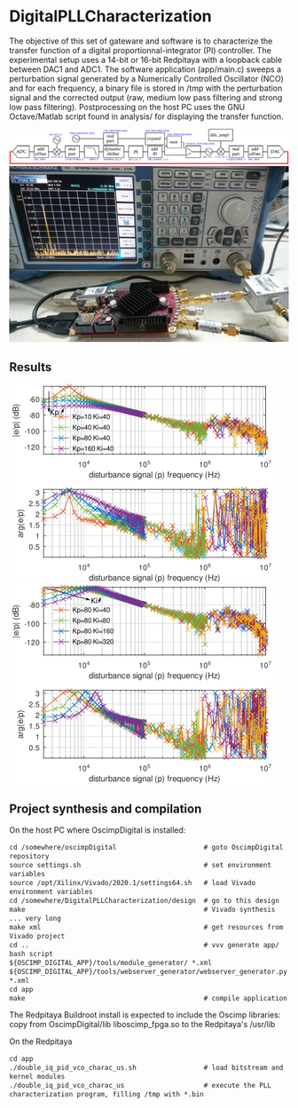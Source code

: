 # DigitalPLLCharacterization

The objective of this set of gateware and software is to characterize the transfer
function of a digital proportionnal-integrator (PI) controller. The experimental
setup uses a 14-bit or 16-bit Redpitaya with a loopback cable between DAC1 and ADC1.
The software application (app/main.c) sweeps a perturbation signal generated by a
Numerically Controlled Oscillator (NCO) and for each frequency, a binary file is stored
in /tmp with the perturbation signal and the corrected output (raw, medium low pass filtering
and strong low pass filtering). Postprocessing on the host PC uses the GNU Octave/Matlab
script found in analysis/ for displaying the transfer function.

<img src="analysis/schematic.png">

<img src="analysis/DSC_0445.JPG">

## Results

<img src="analysis/Kp.png">
<img src="analysis/Ki.png">

## Project synthesis and compilation

On the host PC where OscimpDigital is installed:
```
cd /somewhere/oscimpDigital                      # goto OscimpDigital repository
source settings.sh                               # set environment variables
source /opt/Xilinx/Vivado/2020.1/settings64.sh   # load Vivado environment variables 
cd /somewhere/DigitalPLLCharacterization/design  # go to this design
make                                             # Vivado synthesis ... very long
make xml                                         # get resources from Vivado project
cd ..                                            # vvv generate app/ bash script
${OSCIMP_DIGITAL_APP}/tools/module_generator/ *.xml
${OSCIMP_DIGITAL_APP}/tools/webserver_generator/webserver_generator.py *.xml
cd app
make                                             # compile application
```

The Redpitaya Buildroot install is expected to include the Oscimp libraries: copy from OscimpDigital/lib
liboscimp_fpga.so to the Redpitaya's /usr/lib

On the Redpitaya
```
cd app
./double_iq_pid_vco_charac_us.sh                 # load bitstream and kernel modules
./double_iq_pid_vco_charac_us                    # execute the PLL characterization program, filling /tmp with *.bin
```
